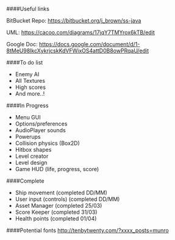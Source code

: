 ####Useful links

BitBucket Repo: https://bitbucket.org/j_brown/ss-java

UML: https://cacoo.com/diagrams/17jqY7TMYrox6kTB/edit

Google Doc: https://docs.google.com/document/d/1-8tMeU98IkcXykrjcskKdVFWixOS4attD0B8owPRqaU/edit

####To do list

- Enemy AI
- All Textures
- High scores
- And more..!

####In Progress

- Menu GUI
- Options/preferences
- AudioPlayer sounds
- Powerups
- Collision physics (Box2D)
- Hitbox shapes
- Level creator
- Level design
- Game HUD (life, progress, score)

####Complete
- Ship movement (completed DD/MM)
- User input (controls) (completed DD/MM)
- Asset Manager (completed 25/03)
- Score Keeper (completed 31/03)
- Health points (completed 01/04)

####Potential fonts
http://tenbytwenty.com/?xxxx_posts=munro
